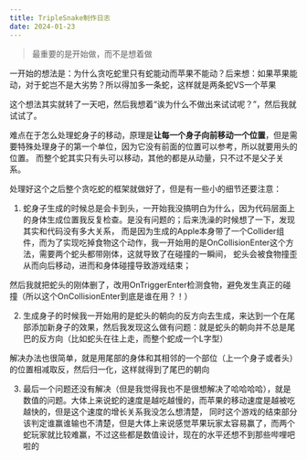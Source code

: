 ```yaml
---
title: TripleSnake制作日志
date: 2024-01-23
---
```


> 最重要的是开始做，而不是想着做

一开始的想法是：为什么贪吃蛇里只有蛇能动而苹果不能动？后来想：如果苹果能动，对于蛇岂不是大劣势？所以得加多一条蛇，这样就是两条蛇VS一个苹果

这个想法其实就转了一天吧，然后我想着“诶为什么不做出来试试呢？”，然后我就试试了。

难点在于怎么处理蛇身子的移动，原理是**让每一个身子向前移动一个位置**，但是需要特殊处理身子的第一个单位，因为它没有前面的位置可以参考，所以就要用头的位置。
而整个蛇其实只有头可以移动，其他的都是从动量，只不过不是父子关系。

处理好这个之后整个贪吃蛇的框架就做好了，但是有一些小的细节还要注意：

1. 蛇身子生成的时候总是会卡到头，一开始我没搞明白为什么，因为代码层面上的身体生成位置我反复检查。是没有问题的；后来洗澡的时候想了一下，发现其实和代码没有多大关系，
而是因为生成的Apple本身带了一个Collider组件，而为了实现吃掉食物这个动作，我一开始用的是OnCollisionEnter这个方法，需要两个蛇头都带刚体，这就导致了在碰撞的一瞬间，
蛇头会被食物撞歪从而向后移动，进而和身体碰撞导致游戏结束；

然后我就把蛇头的刚体删了，改用OnTriggerEnter检测食物，避免发生真正的碰撞（所以这个OnCollisionEnter到底是谁在用？！）

2. 生成身子的时候我一开始用的是蛇头的朝向的反方向去生成，来达到一个在尾部添加新身子的效果，然后我发现这么做有问题：就是蛇头的朝向并不总是尾巴的反方向（比如蛇头在往上走，而整个蛇成一个L字型）

解决办法也很简单，就是用尾部的身体和其相邻的一个部位（上一个身子或者头）的位置相减取反，然后归一化，这样就得到了尾巴的朝向

3. 最后一个问题还没有解决（但是我觉得我也不是很想解决了哈哈哈哈），就是数值的问题。大体上来说蛇的速度是越吃越慢的，而苹果的移动速度是越被吃越快的，但是这个速度的增长关系我没怎么想清楚，
同时这个游戏的结束部分该判定谁赢谁输也不清楚，但是大体上来说感觉苹果玩家太容易赢了，而两个蛇玩家就比较难赢，不过这些都是数值设计，现在的水平还想不到那些哔哩吧啦的

